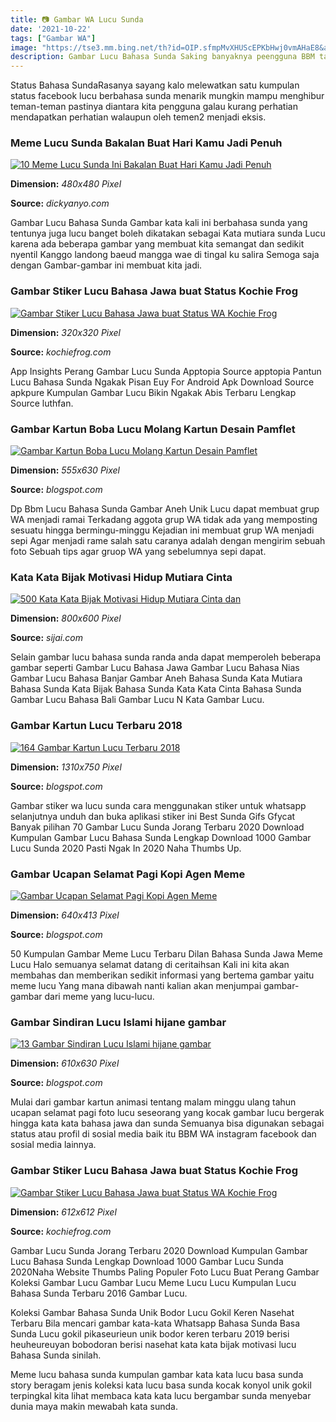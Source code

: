 ```yaml
---
title: 📷 Gambar WA Lucu Sunda
date: '2021-10-22'
tags: ["Gambar WA"]
image: "https://tse3.mm.bing.net/th?id=OIP.sfmpMvXHUScEPKbHwj0vmAHaE8&amp;pid=15.1"
description: Gambar Lucu Bahasa Sunda Saking banyaknya peengguna BBM tak hayal jika berbagai aktifitas didalamnya juga kerap menjadi viral di berbagai media salah satunya
---
```




Status Bahasa SundaRasanya sayang kalo melewatkan satu kumpulan status facebook lucu berbahasa sunda menarik mungkin mampu menghibur teman-teman pastinya diantara kita pengguna galau kurang perhatian mendapatkan perhatian walaupun oleh temen2 menjadi eksis.



### Meme Lucu Sunda Bakalan Buat Hari Kamu Jadi Penuh 

[![10 Meme Lucu Sunda Ini Bakalan Buat Hari Kamu Jadi Penuh ](https://1.bp.blogspot.com/-JL4ujFZDfN4/XQcm2bjm-AI/AAAAAAAACmw/8xaUZ0eK-KkzsiaSmcTgVpU3aPQDqvyegCLcBGAs/s640/7.jpg)](https://1.bp.blogspot.com/-JL4ujFZDfN4/XQcm2bjm-AI/AAAAAAAACmw/8xaUZ0eK-KkzsiaSmcTgVpU3aPQDqvyegCLcBGAs/s640/7.jpg)


**Dimension:** _480x480 Pixel_ 

**Source:** _dickyanyo.com_ 


Gambar Lucu Bahasa Sunda Gambar kata kali ini berbahasa sunda yang tentunya juga lucu banget boleh dikatakan sebagai Kata mutiara sunda Lucu karena ada beberapa gambar yang membuat kita semangat dan sedikit nyentil Kanggo landong baeud mangga wae di tingal ku salira Semoga saja dengan Gambar-gambar ini membuat kita jadi.


### Gambar Stiker Lucu Bahasa Jawa buat Status Kochie Frog

[![Gambar Stiker Lucu Bahasa Jawa buat Status WA  Kochie Frog](https://1.bp.blogspot.com/-mi_hTFaWDU0/VgVie0CbqjI/AAAAAAAAaGs/sJdPFBGFa3k/s320/stiker_lucu_bahasa_jawa_2.jpg)](https://1.bp.blogspot.com/-mi_hTFaWDU0/VgVie0CbqjI/AAAAAAAAaGs/sJdPFBGFa3k/s320/stiker_lucu_bahasa_jawa_2.jpg)


**Dimension:** _320x320 Pixel_ 

**Source:** _kochiefrog.com_ 


App Insights Perang Gambar Lucu Sunda Apptopia Source apptopia Pantun Lucu Bahasa Sunda Ngakak Pisan Euy For Android Apk Download Source apkpure Kumpulan Gambar Lucu Bikin Ngakak Abis Terbaru Lengkap Source luthfan.


### Gambar Kartun Boba Lucu Molang Kartun Desain Pamflet 

[![Gambar Kartun Boba Lucu  Molang Kartun Desain Pamflet ](https://lh5.googleusercontent.com/proxy/OAIFPJkJPfLJnT8i6QqBvI50MzPYzGwKXEciF4a99HabnHuvuV3lDzuEr6hB8Xn6cXPAkG2aL-be6U9rxJYAyh27S5zJtS-f3XEfik56GG_Xq1KProi5vtkD3w=w1200-h630-p-k-no-nu)](https://lh5.googleusercontent.com/proxy/OAIFPJkJPfLJnT8i6QqBvI50MzPYzGwKXEciF4a99HabnHuvuV3lDzuEr6hB8Xn6cXPAkG2aL-be6U9rxJYAyh27S5zJtS-f3XEfik56GG_Xq1KProi5vtkD3w=w1200-h630-p-k-no-nu)


**Dimension:** _555x630 Pixel_ 

**Source:** _blogspot.com_ 


Dp Bbm Lucu Bahasa Sunda Gambar Aneh Unik Lucu dapat membuat grup WA menjadi ramai Terkadang aggota grup WA tidak ada yang memposting sesuatu hingga bermingu-minggu Kejadian ini membuat grup WA menjadi sepi Agar menjadi rame salah satu caranya adalah dengan mengirim sebuah foto Sebuah tips agar gruop WA yang sebelumnya sepi dapat.


###  Kata Kata Bijak Motivasi Hidup Mutiara Cinta 

[![500 Kata Kata Bijak Motivasi Hidup Mutiara Cinta dan ](http://sijai.com/wp-content/uploads/2017/11/Kata-Kata-Bijak-Lucu-Singkat-800x600.jpg)](http://sijai.com/wp-content/uploads/2017/11/Kata-Kata-Bijak-Lucu-Singkat-800x600.jpg)


**Dimension:** _800x600 Pixel_ 

**Source:** _sijai.com_ 


Selain gambar lucu bahasa sunda randa anda dapat memperoleh beberapa gambar seperti Gambar Lucu Bahasa Jawa Gambar Lucu Bahasa Nias Gambar Lucu Bahasa Banjar Gambar Aneh Bahasa Sunda Kata Mutiara Bahasa Sunda Kata Bijak Bahasa Sunda Kata Kata Cinta Bahasa Sunda Gambar Lucu Bahasa Bali Gambar Lucu N Kata Gambar Lucu.


###  Gambar Kartun Lucu Terbaru 2018

[![164 Gambar Kartun Lucu Terbaru 2018](https://2.bp.blogspot.com/-BQaUZtGGLbg/Wi2UKUQAchI/AAAAAAAACcY/J0cEntxIVegdXMNQWFuY1MIo8OWKFfmMQCLcBGAs/s1600/gambar-kartun-lucu-bergerak%2B-%2B12112017%2B023800%2B-%2B12112017%2B024423.jpg)](https://2.bp.blogspot.com/-BQaUZtGGLbg/Wi2UKUQAchI/AAAAAAAACcY/J0cEntxIVegdXMNQWFuY1MIo8OWKFfmMQCLcBGAs/s1600/gambar-kartun-lucu-bergerak%2B-%2B12112017%2B023800%2B-%2B12112017%2B024423.jpg)


**Dimension:** _1310x750 Pixel_ 

**Source:** _blogspot.com_ 


Gambar stiker wa lucu sunda cara menggunakan stiker untuk whatsapp selanjutnya unduh dan buka aplikasi stiker ini Best Sunda Gifs Gfycat Banyak pilihan 70 Gambar Lucu Sunda Jorang Terbaru 2020 Download Kumpulan Gambar Lucu Bahasa Sunda Lengkap Download 1000 Gambar Lucu Sunda 2020 Pasti Ngak In 2020 Naha Thumbs Up.


### Gambar Ucapan Selamat Pagi Kopi Agen Meme

[![Gambar Ucapan Selamat Pagi Kopi  Agen Meme](https://lh3.googleusercontent.com/proxy/ek9YF_PYpgPLH1nnLlqoxuAWDXbxfPLQcyo_42L6bz3-YTjludg_sM6z2wntPnsIO9cYIG4yTeoKC-iI6OXj2-p7BSV3wLaVpAEfvzCGYFI2B1UeSk0ChjHRVBAyu22iFFJZ8a7DVJGlTM48=w1200-h630-p-k-no-nu)](https://lh3.googleusercontent.com/proxy/ek9YF_PYpgPLH1nnLlqoxuAWDXbxfPLQcyo_42L6bz3-YTjludg_sM6z2wntPnsIO9cYIG4yTeoKC-iI6OXj2-p7BSV3wLaVpAEfvzCGYFI2B1UeSk0ChjHRVBAyu22iFFJZ8a7DVJGlTM48=w1200-h630-p-k-no-nu)


**Dimension:** _640x413 Pixel_ 

**Source:** _blogspot.com_ 


50 Kumpulan Gambar Meme Lucu Terbaru Dilan Bahasa Sunda Jawa Meme Lucu Halo semuanya selamat datang di ceritaihsan Kali ini kita akan membahas dan memberikan sedikit informasi yang bertema gambar yaitu meme lucu Yang mana dibawah nanti kalian akan menjumpai gambar-gambar dari meme yang lucu-lucu.


### Gambar Sindiran Lucu Islami hijane gambar

[![13 Gambar Sindiran Lucu Islami  hijane gambar](https://lh3.googleusercontent.com/proxy/wuxXGnIT8p8zfLeSXVl7J-R60WRF41IHI9ginjZwQbeHhjxbr_sG08gXnNDzPPn33EItrx0kl2V-rZuP67somwkay2_cUO_42Cv9x80OSynCnrD0Wj-Gqm3xIurDbMJxJVUiF2W9rhJxw3YqUWB4iyaMj8-E2BxZtsK5dh3aaggZtG4ERCqLgKpvpXeZRpNoN4LDW2d6TCo5f1n0UZY=w1200-h630-p-k-no-nu)](https://lh3.googleusercontent.com/proxy/wuxXGnIT8p8zfLeSXVl7J-R60WRF41IHI9ginjZwQbeHhjxbr_sG08gXnNDzPPn33EItrx0kl2V-rZuP67somwkay2_cUO_42Cv9x80OSynCnrD0Wj-Gqm3xIurDbMJxJVUiF2W9rhJxw3YqUWB4iyaMj8-E2BxZtsK5dh3aaggZtG4ERCqLgKpvpXeZRpNoN4LDW2d6TCo5f1n0UZY=w1200-h630-p-k-no-nu)


**Dimension:** _610x630 Pixel_ 

**Source:** _blogspot.com_ 


Mulai dari gambar kartun animasi tentang malam minggu ulang tahun ucapan selamat pagi foto lucu seseorang yang kocak gambar lucu bergerak hingga kata kata bahasa jawa dan sunda Semuanya bisa digunakan sebagai status atau profil di sosial media baik itu BBM WA instagram facebook dan sosial media lainnya.


### Gambar Stiker Lucu Bahasa Jawa buat Status Kochie Frog

[![Gambar Stiker Lucu Bahasa Jawa buat Status WA  Kochie Frog](https://2.bp.blogspot.com/-bTDlXD_VyU8/VgVieys58BI/AAAAAAAAaGo/J9vs2zFMEtM/s1600/stiker_lucu_bahasa_jawa.jpg)](https://2.bp.blogspot.com/-bTDlXD_VyU8/VgVieys58BI/AAAAAAAAaGo/J9vs2zFMEtM/s1600/stiker_lucu_bahasa_jawa.jpg)


**Dimension:** _612x612 Pixel_ 

**Source:** _kochiefrog.com_ 



Gambar Lucu Sunda Jorang Terbaru 2020 Download Kumpulan Gambar Lucu Bahasa Sunda Lengkap Download 1000 Gambar Lucu Sunda 2020Naha Website Thumbs Paling Populer Foto Lucu Buat Perang Gambar Koleksi Gambar Lucu Gambar Lucu Meme Lucu Lucu Kumpulan Lucu Bahasa Sunda Terbaru 2016 Gambar Lucu.


Koleksi Gambar Bahasa Sunda Unik Bodor Lucu Gokil Keren Nasehat Terbaru Bila mencari gambar kata-kata Whatsapp Bahasa Sunda Basa Sunda Lucu gokil pikaseurieun unik bodor keren terbaru 2019 berisi heuheureuyan bobodoran berisi nasehat kata kata bijak motivasi lucu Bahasa Sunda sinilah.


Meme lucu bahasa sunda kumpulan gambar kata kata lucu basa sunda story beragam jenis koleksi kata lucu basa sunda kocak konyol unik gokil terpingkal kita lihat membaca kata kata lucu bergambar sunda menyebar dunia maya makin mewabah kata sunda.




